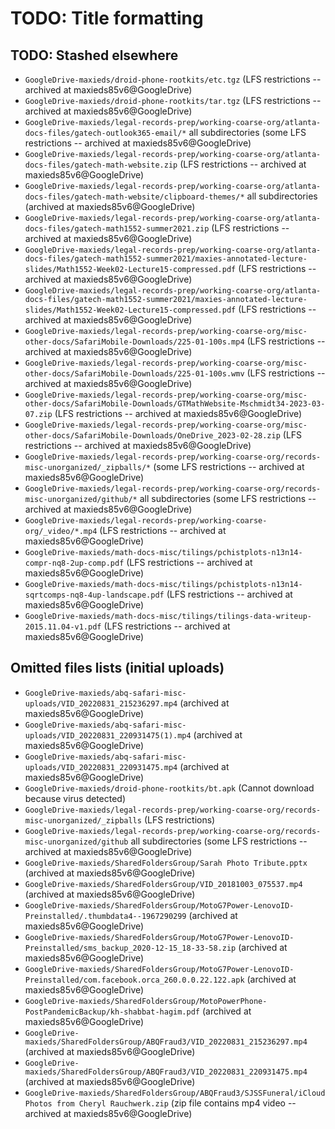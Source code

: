 # TODO: Title formatting

## TODO: Stashed elsewhere

* `GoogleDrive-maxieds/droid-phone-rootkits/etc.tgz` (LFS restrictions -- archived at maxieds85v6@GoogleDrive)
* `GoogleDrive-maxieds/droid-phone-rootkits/tar.tgz` (LFS restrictions -- archived at maxieds85v6@GoogleDrive)
* `GoogleDrive-maxieds/legal-records-prep/working-coarse-org/atlanta-docs-files/gatech-outlook365-email/*` all subdirectories (some LFS restrictions -- archived at maxieds85v6@GoogleDrive)
* `GoogleDrive-maxieds/legal-records-prep/working-coarse-org/atlanta-docs-files/gatech-math-website.zip` (LFS restrictions -- archived at maxieds85v6@GoogleDrive)
* `GoogleDrive-maxieds/legal-records-prep/working-coarse-org/atlanta-docs-files/gatech-math-website/clipboard-themes/*` all subdirectories (archived at maxieds85v6@GoogleDrive)
* `GoogleDrive-maxieds/legal-records-prep/working-coarse-org/atlanta-docs-files/gatech-math1552-summer2021.zip` (LFS restrictions -- archived at maxieds85v6@GoogleDrive)
* `GoogleDrive-maxieds/legal-records-prep/working-coarse-org/atlanta-docs-files/gatech-math1552-summer2021/maxies-annotated-lecture-slides/Math1552-Week02-Lecture15-compressed.pdf` (LFS restrictions -- archived at maxieds85v6@GoogleDrive)
* `GoogleDrive-maxieds/legal-records-prep/working-coarse-org/atlanta-docs-files/gatech-math1552-summer2021/maxies-annotated-lecture-slides/Math1552-Week02-Lecture15-compressed.pdf` (LFS restrictions -- archived at maxieds85v6@GoogleDrive)
* `GoogleDrive-maxieds/legal-records-prep/working-coarse-org/misc-other-docs/SafariMobile-Downloads/225-01-100s.mp4` (LFS restrictions -- archived at maxieds85v6@GoogleDrive)
* `GoogleDrive-maxieds/legal-records-prep/working-coarse-org/misc-other-docs/SafariMobile-Downloads/225-01-100s.wmv` (LFS restrictions -- archived at maxieds85v6@GoogleDrive)
* `GoogleDrive-maxieds/legal-records-prep/working-coarse-org/misc-other-docs/SafariMobile-Downloads/GTMathWebsite-Mschmidt34-2023-03-07.zip` (LFS restrictions -- archived at maxieds85v6@GoogleDrive)
* `GoogleDrive-maxieds/legal-records-prep/working-coarse-org/misc-other-docs/SafariMobile-Downloads/OneDrive_2023-02-28.zip` (LFS restrictions -- archived at maxieds85v6@GoogleDrive)
* `GoogleDrive-maxieds/legal-records-prep/working-coarse-org/records-misc-unorganized/_zipballs/*` (some LFS restrictions -- archived at maxieds85v6@GoogleDrive)
* `GoogleDrive-maxieds/legal-records-prep/working-coarse-org/records-misc-unorganized/github/*` all subdirectories (some LFS restrictions -- archived at maxieds85v6@GoogleDrive)
* `GoogleDrive-maxieds/legal-records-prep/working-coarse-org/_video/*.mp4` (LFS restrictions -- archived at maxieds85v6@GoogleDrive)
* `GoogleDrive-maxieds/math-docs-misc/tilings/pchistplots-n13n14-compr-nq8-2up-comp.pdf` (LFS restrictions -- archived at maxieds85v6@GoogleDrive)
* `GoogleDrive-maxieds/math-docs-misc/tilings/pchistplots-n13n14-sqrtcomps-nq8-4up-landscape.pdf` (LFS restrictions -- archived at maxieds85v6@GoogleDrive)
* `GoogleDrive-maxieds/math-docs-misc/tilings/tilings-data-writeup-2015.11.04-v1.pdf` (LFS restrictions -- archived at maxieds85v6@GoogleDrive)

## Omitted files lists (initial uploads)

* `GoogleDrive-maxieds/abq-safari-misc-uploads/VID_20220831_215236297.mp4` (archived at maxieds85v6@GoogleDrive)
* `GoogleDrive-maxieds/abq-safari-misc-uploads/VID_20220831_220931475(1).mp4` (archived at maxieds85v6@GoogleDrive)
* `GoogleDrive-maxieds/abq-safari-misc-uploads/VID_20220831_220931475.mp4` (archived at maxieds85v6@GoogleDrive)
* `GoogleDrive-maxieds/droid-phone-rootkits/bt.apk` (Cannot download because virus detected)
* `GoogleDrive-maxieds/legal-records-prep/working-coarse-org/records-misc-unorganized/_zipballs` (LFS restrictions)
* `GoogleDrive-maxieds/legal-records-prep/working-coarse-org/records-misc-unorganized/github` all subdirectories (some LFS restrictions -- archived at maxieds85v6@GoogleDrive)
* `GoogleDrive-maxieds/SharedFoldersGroup/Sarah Photo Tribute.pptx` (archived at maxieds85v6@GoogleDrive)
* `GoogleDrive-maxieds/SharedFoldersGroup/VID_20181003_075537.mp4` (archived at maxieds85v6@GoogleDrive)
* `GoogleDrive-maxieds/SharedFoldersGroup/MotoG7Power-LenovoID-Preinstalled/.thumbdata4--1967290299` (archived at maxieds85v6@GoogleDrive)
* `GoogleDrive-maxieds/SharedFoldersGroup/MotoG7Power-LenovoID-Preinstalled/sms_backup_2020-12-15_18-33-58.zip` (archived at maxieds85v6@GoogleDrive)
* `GoogleDrive-maxieds/SharedFoldersGroup/MotoG7Power-LenovoID-Preinstalled/com.facebook.orca_260.0.0.22.122.apk` (archived at maxieds85v6@GoogleDrive)
* `GoogleDrive-maxieds/SharedFoldersGroup/MotoPowerPhone-PostPandemicBackup/kh-shabbat-hagim.pdf` (archived at maxieds85v6@GoogleDrive)
* `GoogleDrive-maxieds/SharedFoldersGroup/ABQFraud3/VID_20220831_215236297.mp4` (archived at maxieds85v6@GoogleDrive)
* `GoogleDrive-maxieds/SharedFoldersGroup/ABQFraud3/VID_20220831_220931475.mp4` (archived at maxieds85v6@GoogleDrive)
* `GoogleDrive-maxieds/SharedFoldersGroup/ABQFraud3/SJSSFuneral/iCloud Photos from Cheryl Rauchwerk.zip` (zip file contains mp4 video -- archived at maxieds85v6@GoogleDrive)
